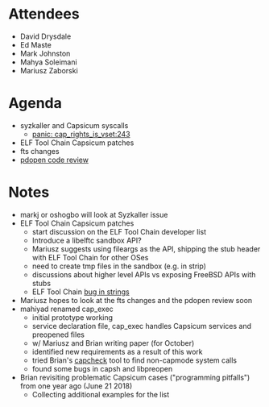 # Attendees
- David Drysdale
- Ed Maste
- Mark Johnston
- Mahya Soleimani
- Mariusz Zaborski

# Agenda
- syzkaller and Capsicum syscalls
  - [panic: cap_rights_is_vset:243](https://syzkaller.appspot.com/bug?id=abceaf24a1f2f052872598c6020461cfcfb9f570)
- ELF Tool Chain Capsicum patches
- fts changes
- [pdopen code review](https://reviews.freebsd.org/D20300)

# Notes
- markj or oshogbo will look at Syzkaller issue
- ELF Tool Chain Capsicum patches
  - start discussion on the ELF Tool Chain developer list
  - Introduce a libelftc sandbox API?
  - Mariusz suggests using fileargs as the API, shipping the stub header with ELF Tool Chain for other OSes
  - need to create tmp files in the sandbox (e.g. in strip)
  - discussions about higher level APIs vs exposing FreeBSD APIs with stubs
  - ELF Tool Chain [bug in strings](https://bugs.freebsd.org/238511)
- Mariusz hopes to look at the fts changes and the pdopen review soon
- mahiyad renamed cap_exec
  - initial prototype working
  - service declaration file, cap_exec handles Capsicum services and preopened files
  - w/ Mariusz and Brian writing paper (for October)
  - identified new requirements as a result of this work
  - tried Brian's [capcheck](https://github.com/bkidney/capcheck) tool to find non-capmode system calls
  - found some bugs in capsh and libpreopen
- Brian revisiting problematic Capsicum cases ("programming pitfalls") from one year ago (June 21 2018)
  - Collecting additional examples for the list
